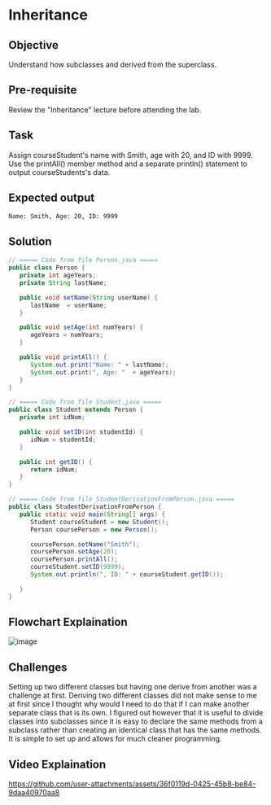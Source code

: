 # Inheritance

## Objective
Understand how subclasses and derived from the superclass.

## Pre-requisite
Review the "Inheritance" lecture before attending the lab. 

## Task
Assign courseStudent's name with Smith, age with 20, and ID with 9999. Use the printAll() member method and a separate println() statement to output courseStudents's data. 

## Expected output
```Name: Smith, Age: 20, ID: 9999```

## Solution
```java
// ===== Code from file Person.java =====
public class Person {
   private int ageYears;
   private String lastName;

   public void setName(String userName) {
      lastName  = userName;
   }

   public void setAge(int numYears) {
      ageYears = numYears;
   }

   public void printAll() {
      System.out.print("Name: " + lastName);
      System.out.print(", Age: "  + ageYears);
   }
}

// ===== Code from file Student.java =====
public class Student extends Person {
   private int idNum;

   public void setID(int studentId) {
      idNum = studentId;
   }

   public int getID() {
      return idNum;
   }
}

// ===== Code from file StudentDerivationFromPerson.java =====
public class StudentDerivationFromPerson {
   public static void main(String[] args) {
      Student courseStudent = new Student();
      Person coursePerson = new Person();

      coursePerson.setName("Smith");
      coursePerson.setAge(20);
      coursePerson.printAll();
      courseStudent.setID(9999);
      System.out.println(", ID: " + courseStudent.getID());

   }
}
```
## Flowchart Explaination
![image](https://github.com/user-attachments/assets/6545de8a-55e5-4af4-882a-865204022f8a)


## Challenges
Setting up two different classes but having one derive from another was a challenge at first. Deriving two different classes did not make sense to me at first since I thought why would I need to do that if I can make another separate class that is its own. I figured out however that it is useful to divide classes into subclasses since it is easy to declare the same methods from a subclass rather than creating an identical class that has the same methods. It is simple to set up and allows for much cleaner programming.

## Video Explaination
https://github.com/user-attachments/assets/36f0119d-0425-45b8-be84-9daa40970aa8

